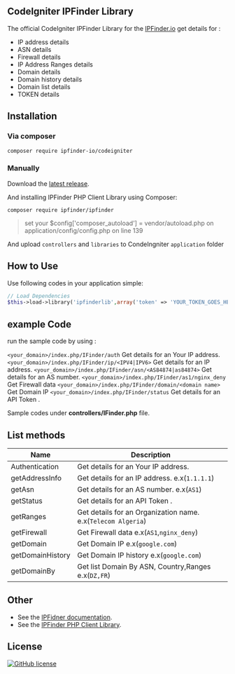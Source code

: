 ## CodeIgniter IPFinder Library
The official CodeIgniter IPFinder Library for the [IPFinder.io](https://ipfinder.io) get details for :
-  IP address details
-  ASN  details
-  Firewall details
-  IP Address Ranges details
-  Domain details
-  Domain history details
-  Domain list details
-  TOKEN details

## Installation

### Via composer

```shell
composer require ipfinder-io/codeigniter
```

### Manually

Download the [latest release](https://github.com/ipfinder-io/codeigniter-ipfinder/releases).

And installing IPFinder PHP Client Library using Composer:
```shell
composer require ipfinder/ipfinder
```
> set your $config['composer_autoload'] = vendor/autoload.php on application/config/config.php on line 139

And upload `controllers` and `libraries`  to CondeIngniter `application` folder


## How to Use
Use following codes in your application simple:
```php
// Load Dependencies
$this->load->library('ipfinderlib',array('token' => 'YOUR_TOKEN_GOES_HERE','proxy' => NULL));
```

## example Code

run the sample code by using :

`<your_domain>/index.php/IFinder/auth` Get details for an Your IP address.
`<your_domain>/index.php/IFinder/ip/<IPV4|IPV6>`  Get details for an IP address.
`<your_domain>/index.php/IFinder/asn/<AS84874|as84874>` Get details for an AS number.
`<your_domain>/index.php/IFinder/as1/nginx_deny` Get Firewall data
`<your_domain>/index.php/IFinder/domain/<domain name>` Get  Domain IP
`<your_domain>/index.php/IFinder/status`  Get details for an API Token .

Sample codes under **controllers/IFinder.php** file.

## List methods

| Name             |  Description
| ---------------  | ----------- |
| Authentication   | Get details for an Your IP address.
| getAddressInfo   | Get details for an IP address. e.x(`1.1.1.1`)
| getAsn           | Get details for an AS number.  e.x(`AS1`)
| getStatus        |  Get details for an API Token .
| getRanges        | Get details for an Organization name. e.x(`Telecom Algeria`)
| getFirewall      | Get Firewall data e.x(`AS1`,`nginx_deny`)
| getDomain        | Get Domain IP e.x(`google.com`)
| getDomainHistory | Get Domain IP history e.x(`google.com`)
| getDomainBy      | Get list Domain By ASN, Country,Ranges e.x(`DZ,FR`)



## Other

- See the [IPFidner documentation](https://ipfinder.io/docs).
- See the [IPFinder PHP Client Library](https://github.com/ipfinder-io/ip-finder-php).

## License

[![GitHub license](https://img.shields.io/github/license/ipfinder-io/codeigniter-ipfinder)](https://github.com/ipfinder-io/codeigniter-ipfinder/blob/master/LICENSE)

